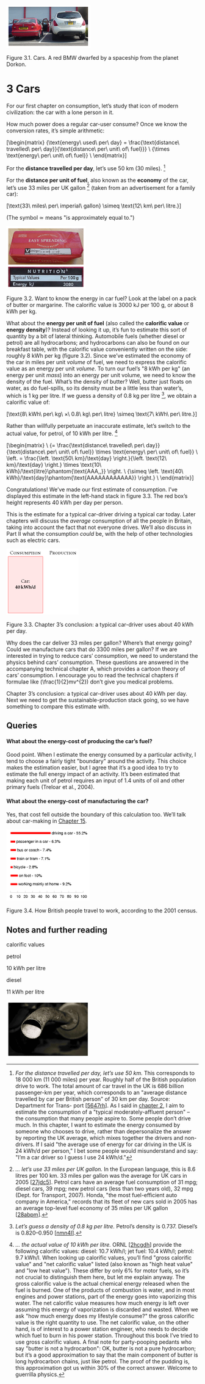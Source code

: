 

![](/img/without-hot-air/figure19.gif)

<span class="figurenumber">Figure 3.1.</span> Cars. A red BMW dwarfed by a spaceship from the planet Dorkon.

# 3 Cars

For our first chapter on consumption, let’s study that icon of modern civilization: the car with a lone person in it.

How much power does a regular car-user consume? Once we know the conversion rates, it’s simple arithmetic:

[\begin{matrix}
{\text{energy\ used\ per\ day} = \frac{\text{distance\ travelled\ per\ day}}{\text{distance\ per\ unit\ of\ fuel}}} \\
{\times \text{energy\ per\ unit\ of\ fuel}} \\
\end{matrix}]

For the **distance travelled per day**, let’s use 50 km (30 miles). [^1]

For the **distance per unit of fuel**, also known as the **economy** of the car, let’s use 33 miles per UK gallon [^2] (taken from an advertisement for a family car):

[\text{33\ miles\ per\ imperial\ gallon} \simeq \text{12\ km\ per\ litre.}]

(The symbol ≃ means "is approximately equal to.")

![](/img/without-hot-air/figure20.gif)

<span class="figurenumber">Figure 3.2.</span> Want to know the energy in car fuel? Look at the label on a pack of butter or margarine. The calorific value is 3000 kJ per 100 g, or about 8 kWh per kg.

What about the **energy per unit of fuel** (also called the **calorific value** or **energy density**)? Instead of looking it up, it’s fun to estimate this sort of quantity by a bit of lateral thinking. Automobile fuels (whether diesel or petrol) are all hydrocarbons; and hydrocarbons can also be found on our breakfast table, with the calorific value conveniently written on the side: roughly 8 kWh per kg (figure 3.2). Since we’ve estimated the economy of the car in miles per unit *volume* of fuel, we need to express the calorific value as an energy per unit *volume*. To turn our fuel’s "8 kWh per kg" (an energy per unit *mass*) into an energy per unit volume, we need to know the density of the fuel. What’s the density of butter? Well, butter just floats on water, as do fuel-spills, so its density must be a little less than water’s, which is 1 kg per litre. If we guess a density of 0.8 kg per litre [^3], we obtain a calorific value of:

[\text{8\ kWh\ per\ kg\ ×\ 0.8\ kg\ per\ litre} \simeq \text{7\ kWh\ per\ litre.}]

Rather than willfully perpetuate an inaccurate estimate, let’s switch to the actual value, for petrol, of 10 kWh per litre. [^4]

[\begin{matrix}
 \\
{= \frac{\text{distance\ travelled\ per\ day}}{\text{distance\ per\ unit\ of\ fuel}} \times \text{energy\ per\ unit\ of\ fuel}} \\
\left. = \frac{\left. \text{50\ km}/\text{day} \right.}{\left. \text{12\ km}/\text{day} \right.} \times \text{10\ kWh}/\text{litre}\phantom{\text{AAA,,}} \right. \\
{\simeq \left. \text{40\ kWh}/\text{day}\phantom{\text{AAAAAAAAAAAA}} \right.} \\
\end{matrix}]

Congratulations\! We’ve made our first estimate of consumption. I’ve displayed this estimate in the left-hand stack in figure 3.3. The red box’s height represents 40 kWh per day per person.

This is the estimate for a typical car-driver driving a typical car today. Later chapters will discuss the *average* consumption of all the people in Britain, taking into account the fact that not everyone drives. We’ll also discuss in Part II what the consumption *could* be, with the help of other technologies such as electric cars.

![](/img/without-hot-air/figure21.gif)

<span class="figurenumber">Figure 3.3.</span> Chapter 3’s conclusion: a typical car-driver uses about 40 kWh per day.

Why does the car deliver 33 miles per gallon? Where’s that energy going? Could we manufacture cars that do 3300 miles per gallon? If we are interested in trying to reduce cars’ consumption, we need to understand the physics behind cars’ consumption. These questions are answered in the accompanying technical chapter A, which provides a cartoon theory of cars’ consumption. I encourage you to read the technical chapters if formulae like \(\frac{1}{2}mv^{2}\) don’t give you medical problems.

Chapter 3’s conclusion: a typical car-driver uses about 40 kWh per day. Next we need to get the sustainable-production stack going, so we have something to compare this estimate with.

## Queries

#### What about the energy-cost of <span class="fontnormal">producing</span> the car’s fuel?

Good point. When I estimate the energy consumed by a particular activity, I tend to choose a fairly tight "boundary" around the activity. This choice makes the estimation easier, but I agree that it’s a good idea to try to estimate the full energy impact of an activity. It’s been estimated that making each unit of petrol requires an input of 1.4 units of oil and other primary fuels (Treloar et al., 2004).

#### What about the energy-cost of manufacturing the car?

Yes, that cost fell outside the boundary of this calculation too. We’ll talk about car-making in [Chapter 15]().

![](/img/without-hot-air/figure22.gif)

<span class="figurenumber">Figure 3.4.</span> How British people travel to work, according to the 2001 census.

## Notes and further reading

[^1]: *For the distance travelled per day, let’s use 50 km.* This corresponds to 18 000 km (11 000 miles) per year. Roughly half of the British population drive to work. The total amount of car travel in the UK is 686 billion passenger-km per year, which corresponds to an "average distance travelled by car per British person" of 30 km per day. Source: Department for Trans- port [[<span class="websitetitle">5647rh</span>](http://tinyurl.com/5647rh)]. As I said in [chapter 2](../Text/chap02.xhtml#p22), I aim to estimate the consumption of a "typical moderately-affluent person" – the consumption that many people aspire to. Some people don’t drive much. In this chapter, I want to estimate the energy consumed by someone who chooses to drive, rather than depersonalize the answer by reporting the UK average, which mixes together the drivers and non-drivers. If I said "the average use of energy for car driving in the UK is 24 kWh/d per person," I bet some people would misunderstand and say: "I’m a car driver so I guess I use 24 kWh/d."

calorific values

petrol

10 kWh per litre

diesel

11 kWh per litre

[^2]: *... let’s use 33 miles per UK gallon.* In the European language, this is 8.6 litres per 100 km. 33 miles per gallon was the average for UK cars in 2005 [[<span class="websitetitle">27jdc5</span>](http://tinyurl.com/27jdc5)]. Petrol cars have an average fuel consumption of 31 mpg; diesel cars, 39 mpg; new petrol cars (less than two years old), 32 mpg (Dept. for Transport, 2007). Honda, "the most fuel-efficient auto company in America," records that its fleet of new cars sold in 2005 has an average top-level fuel economy of 35 miles per UK gallon [[<span class="websitetitle">28abpm</span>](http://tinyurl.com/28abpm)].

![](/img/without-hot-air/figure24.gif)

[^3]: *Let’s guess a density of 0.8 kg per litre.* Petrol’s density is 0.737. Diesel’s is 0.820–0.950 [[<span class="websitetitle">nmn4l</span>](http://tinyurl.com/nmn4l)].

[^4]: *... the actual value of 10 kWh per litre.* ORNL [[<span class="websitetitle">2hcgdh</span>](http://tinyurl.com/2hcgdh)] provide the following calorific values: diesel: 10.7 kWh/l; jet fuel: 10.4 kWh/l; petrol: 9.7 kWh/l. When looking up calorific values, you’ll find "gross calorific value" and "net calorific value" listed (also known as "high heat value" and "low heat value"). These differ by only 6% for motor fuels, so it’s not crucial to distinguish them here, but let me explain anyway. The gross calorific value is the actual chemical energy released when the fuel is burned. One of the products of combustion is water, and in most engines and power stations, part of the energy goes into vaporizing this water. The net calorific value measures how much energy is left over assuming this energy of vaporization is discarded and wasted. When we ask "how much energy does my lifestyle consume?" the gross calorific value is the right quantity to use. The net calorific value, on the other hand, is of interest to a power station engineer, who needs to decide which fuel to burn in his power station. Throughout this book I’ve tried to use gross calorific values. A final note for party-pooping pedants who say "butter is not a hydrocarbon": OK, butter is not a pure hydrocarbon; but it’s a good approximation to say that the main component of butter is long hydrocarbon chains, just like petrol. The proof of the pudding is, this approximation got us within 30% of the correct answer. Welcome to guerrilla physics.
